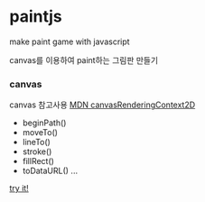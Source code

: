 # paintjs
make paint game with javascript


canvas를 이용하여 paint하는 그림판 만들기

### canvas
canvas 참고사용
[MDN canvasRenderingContext2D](https://developer.mozilla.org/ko/docs/Web/API/CanvasRenderingContext2D)

- beginPath()
- moveTo()
- lineTo()
- stroke()
- fillRect()
- toDataURL()
...

[try it!](https://boreumlee.github.io/paintjs/)

